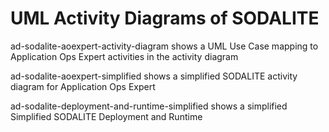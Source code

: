 # UML Activity Diagrams of SODALITE

ad-sodalite-aoexpert-activity-diagram shows a UML Use Case mapping to Application Ops Expert activities in the activity diagram 

ad-sodalite-aoexpert-simplified shows a simplified SODALITE activity diagram for Application Ops Expert

ad-sodalite-deployment-and-runtime-simplified shows a simplified Simplified SODALITE Deployment and Runtime 
